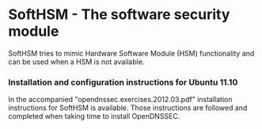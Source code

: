 SoftHSM - The software security module
======================================
SoftHSM tries to mimic Hardware Software Module (HSM) functionality and can be used when a HSM is not available.

### Installation and configuration instructions for Ubuntu 11.10
In the accompanied "opendnssec.exercises.2012.03.pdf" installation instructions for SoftHSM is available. Those instructions are followed and completed when taking time to install OpenDNSSEC.

